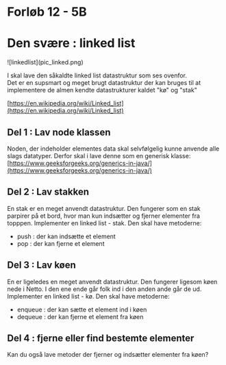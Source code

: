 # Forløb 12 - 5B
<h1>Den svære : linked list</h1>
![linkedlist](pic_linked.png)

I skal lave den såkaldte linked list datastruktur som ses ovenfor.   
Det er en supsmart og meget brugt datastruktur der kan bruges til at implementere de almen kendte datastrukturer kaldet "kø" og "stak"

[https://en.wikipedia.org/wiki/Linked_list](https://en.wikipedia.org/wiki/Linked_list)



## Del 1 : Lav node klassen
Noden, der indeholder elementes data skal selvfølgelig kunne anvende alle slags datatyper. Derfor skal i lave denne som en generisk klasse:
[https://www.geeksforgeeks.org/generics-in-java/](https://www.geeksforgeeks.org/generics-in-java/)

## Del 2 : Lav stakken
En stak er en meget anvendt datastruktur. Den fungerer som en stak parpirer på et bord, hvor man kun indsætter og fjerner elementer fra topppen.
Implementer en linked list - stak. Den skal have metoderne:

- push : der kan indsætte et element
- pop : der kan fjerne et element

## Del 3 : Lav køen
En er ligeledes en meget anvendt datastruktur. Den fungerer ligesom køen nede i Netto. I den ene ende går folk ind i den anden ande går de ud.
Implementer en linked list - kø. Den skal have metoderne:

- enqueue : der kan sætte et element ind i køen
- dequeue : der kan fjerne et element fra køen

## Del 4 : fjerne eller find bestemte elementer
Kan du også lave metoder der fjerner og indsætter elementer fra køen?